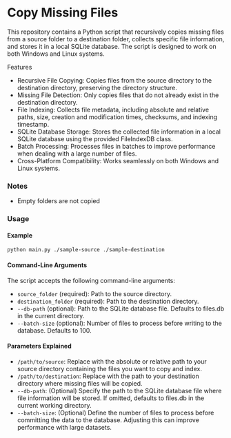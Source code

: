 # Copy Missing Files
This repository contains a Python script that recursively copies missing files from a source folder to a destination folder, collects specific file information, and stores it in a local SQLite database. The script is designed to work on both Windows and Linux systems.

Features
- Recursive File Copying: Copies files from the source directory to the destination directory, preserving the directory structure.
- Missing File Detection: Only copies files that do not already exist in the destination directory.
- File Indexing: Collects file metadata, including absolute and relative paths, size, creation and modification times, checksums, and indexing timestamp.
- SQLite Database Storage: Stores the collected file information in a local SQLite database using the provided FileIndexDB class.
- Batch Processing: Processes files in batches to improve performance when dealing with a large number of files.
- Cross-Platform Compatibility: Works seamlessly on both Windows and Linux systems.

### Notes
- Empty folders are not copied

### Usage

#### Example
```commandline
python main.py ./sample-source ./sample-destination
```

#### Command-Line Arguments
The script accepts the following command-line arguments:
- `source_folder` (required): Path to the source directory.
- `destination_folder` (required): Path to the destination directory.
- `--db-path` (optional): Path to the SQLite database file. Defaults to files.db in the current directory.
- `--batch-size` (optional): Number of files to process before writing to the database. Defaults to 100.

#### Parameters Explained
- `/path/to/source`: Replace with the absolute or relative path to your source directory containing the files you want to copy and index.
- `/path/to/destination`: Replace with the path to your destination directory where missing files will be copied.
- `--db-path`: (Optional) Specify the path to the SQLite database file where file information will be stored. If omitted, defaults to files.db in the current working directory.
- `--batch-size`: (Optional) Define the number of files to process before committing the data to the database. Adjusting this can improve performance with large datasets.
